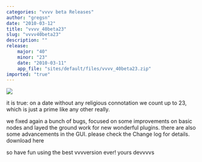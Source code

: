 ```yaml
---
categories: "vvvv beta Releases"
author: "gregsn"
date: "2010-03-12"
title: "vvvv_40beta23"
slug: "vvvv40beta23"
description: ""
release: 
    major: "40"
    minor: "23"
    date: "2010-03-11"
    app_file: "sites/default/files/vvvv_40beta23.zip"
imported: "true"
---
```



![](_root_stereogram-DirectX%20Renderer_2010.03.13-00.16.56.jpg)

it is true: on a date without any religious connotation we count up to 23, which is just a prime like any other really.

we fixed again a bunch of bugs, focused on some improvements on basic nodes and layed the ground work for new wonderful plugins. there are also some advancements in the GUI.
please check the Change log for details. download here

so have fun using the best vvvversion ever!
yours devvvvs